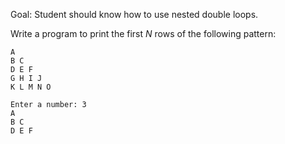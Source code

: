 Goal: Student should know how to use nested double loops.  

Write a program to print the first $N$ rows of the following pattern:  

```
A
B C
D E F
G H I J
K L M N O
```


```
Enter a number: 3
A
B C
D E F
```
